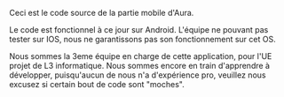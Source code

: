 Ceci est le code source de la partie mobile d'Aura.

Le code est fonctionnel à ce jour sur Android. L'équipe ne pouvant pas tester sur IOS, nous ne
garantissons pas son fonctionnement sur cet OS.

Nous sommes la 3eme équipe en charge de cette application, pour l'UE projet de L3 informatique.
Nous sommes encore en train d'apprendre à développer, puisqu'aucun de nous n'a d'expérience pro,
veuillez nous excusez si certain bout de code sont "moches".







